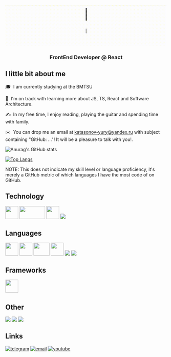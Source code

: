 ![Peek 2020-07-09 15-53](./resources/title.gif)
<h3 align="center">FrontEnd Developer @ React</h3>

## I little bit about me

🎓 &nbsp;I am currently studying at the BMTSU

🌱 &nbsp;I'm on track with learning more about JS, TS, React and Software Architecture.

✍️ &nbsp;In my free time, I enjoy reading, playing the guitar and spending time with family.

✉️ &nbsp;You can drop me an email at katasonov-yury@yandex.ru with subject containing "GitHub: ..."! It will be a pleasure to talk with you!.


![Anurag's GitHub stats](https://github-readme-stats.vercel.app/api?username=katasonovyp&show_icons=true)

[![Top Langs](https://github-readme-stats.vercel.app/api/top-langs/?username=katasonovyp&layout=compact)](https://github.com/anuraghazra/github-readme-stats)

NOTE: This does not indicate my skill level or language proficiency, it's merely a GitHub metric of which languages I have the most code of on GitHub.

<div>
<h2>Technology</h2>
<img src = "https://media4.giphy.com/media/KzJkzjggfGN5Py6nkT/giphy.gif" width = "40px" height = "40px"> 
<img src = "https://media.giphy.com/media/kH1DBkPNyZPOk0BxrM/giphy.gif" width = "80px" height = "40px">
<a target="_blank" rel="noopener noreferrer" href="https://code.visualstudio.com/">
<img src = "https://media4.giphy.com/media/IdyAQJVN2kVPNUrojM/giphy.gif" width = "40px" height = "40px"></a>
<a target="_blank" rel="noopener noreferrer" href="https://www.jetbrains.com/ru-ru/"><img src="https://img.icons8.com/color/40/000000/intellij-idea.png"/></a>  

<h2>Languages</h2>
<img src = "https://media.giphy.com/media/XAxylRMCdpbEWUAvr8/giphy.gif" width = "40px" height = "40px"> 
<img src = "https://media.giphy.com/media/fsEaZldNC8A1PJ3mwp/giphy.gif" width = "40px" height = "40px"> 
<img src = "https://media.giphy.com/media/XH9wwXfUXu91wAJwN5/giphy.gif" width = "50px" height = "40px"> 
<img src = "https://media.giphy.com/media/LMt9638dO8dftAjtco/giphy.gif" width = "40px" height = "40px">
<img src="https://img.icons8.com/color/40/000000/c-plus-plus-logo.png"/> 
<img src="https://img.icons8.com/color/40/000000/c-programming.png"/>

<h2>Frameworks</h2>
<a target="_blank" rel="noopener noreferrer" href="https://ru.reactjs.org/"><img src = "https://media.giphy.com/media/eNAsjO55tPbgaor7ma/giphy.gif" width = "40px" height = "40px"></a>

<h2>Other</h2>
<img src="https://img.icons8.com/color/45/000000/linux.png"/> 
<img src="https://img.icons8.com/color/45/000000/office-365.png"/>
<img src="https://img.icons8.com/color/45/000000/blender-3d.png"/>
</div>

## Links

<p align="left">
  <a href=""><img src="https://img.icons8.com/color/40/null/telegram-app--v1.png" alt="telegram"/></a>
  <a href="mailto:katasonovyp.work@gmail.com"><img src="https://img.icons8.com/color/40/000000/gmail.png" alt="email"/></a>
  <!-- <a href="https://www.linkedin.com/in/katasonovYP"><img src="https://img.icons8.com/color/40/000000/linkedin.png" alt="linkedin"/></a> -->
  <a href="https://vk.com/katasonovyp"><img src="https://img.icons8.com/plasticine/40/null/vk-com.png" alt="youtube"/></a>
  <!-- <a href="https://twitter.com/katasonovYP"><img src="https://img.icons8.com/color/40/000000/twitter-squared.png" alt="twitter"/></a> -->
</p>
